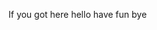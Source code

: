 If you got here
hello
have fun bye

<!---
shacharX/shacharX is a ✨ special ✨ repository because its `README.md` (this file) appears on your GitHub profile.
You can click the Preview link to take a look at your changes.
--->
